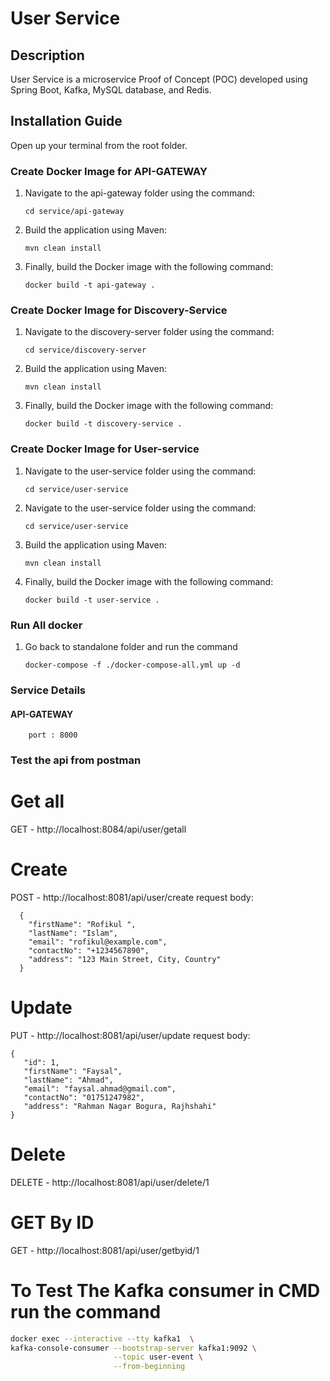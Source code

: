 # User Service

## Description
User Service is a microservice Proof of Concept (POC) developed using Spring Boot, Kafka, MySQL database, and Redis.

## Installation Guide

Open up your terminal from the root folder.

### Create Docker Image for API-GATEWAY 
1. Navigate to the api-gateway folder using the command:
    ```
    cd service/api-gateway
    ```
3. Build the application using Maven:
    ```
    mvn clean install
    ```
4. Finally, build the Docker image with the following command:
    ```
    docker build -t api-gateway .
    ```
### Create Docker Image for Discovery-Service 
1. Navigate to the discovery-server folder using the command:
    ```
    cd service/discovery-server
    ```
3. Build the application using Maven:
    ```
    mvn clean install
    ```
4. Finally, build the Docker image with the following command:
    ```
    docker build -t discovery-service .
    ```
### Create Docker Image for User-service 

1. Navigate to the user-service folder using the command:
    ```
    cd service/user-service
    ```

2. Navigate to the user-service folder using the command:
    ```
    cd service/user-service
    ```
3. Build the application using Maven:
    ```
    mvn clean install
    ```
9. Finally, build the Docker image with the following command:
    ```
    docker build -t user-service .
    ```
### Run All docker
1. Go back to standalone folder and run the command
    ```
    docker-compose -f ./docker-compose-all.yml up -d
    ```

### Service Details

#### API-GATEWAY
```
    port : 8000
```
### Test the api from postman


# Get all
GET - http://localhost:8084/api/user/getall
# Create
POST - http://localhost:8081/api/user/create
	request body:
  ```
	{
	  "firstName": "Rofikul ",
	  "lastName": "Islam",
	  "email": "rofikul@example.com",
	  "contactNo": "+1234567890",
	  "address": "123 Main Street, City, Country"
	}
 ```
# Update
PUT - http://localhost:8081/api/user/update
	request body:
 ```
{
    "id": 1,
    "firstName": "Faysal",
    "lastName": "Ahmad",
    "email": "faysal.ahmad@gmail.com",
    "contactNo": "01751247982",
    "address": "Rahman Nagar Bogura, Rajhshahi"
}
```
# Delete
DELETE - http://localhost:8081/api/user/delete/1

# GET By ID

GET - http://localhost:8081/api/user/getbyid/1

# To Test The Kafka consumer in CMD run the command
```bash
docker exec --interactive --tty kafka1  \
kafka-console-consumer --bootstrap-server kafka1:9092 \
                       --topic user-event \
                       --from-beginning
```
